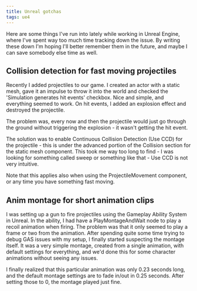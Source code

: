 ```yaml
---
title: Unreal gotchas
tags: ue4
---
```

Here are some things I've run into lately while working in Unreal Engine, where I've spent way too much
time tracking down the issue. By writing these down I'm hoping I'll better remember them in the future,
and maybe I can save somebody else time as well.

## Collision detection for fast moving projectiles
Recently I added projectiles to our game. I created an actor with a static mesh, gave it an impulse
to throw it into the world and checked the 'Simulation generates hit events' checkbox. Nice and simple,
and everything seemed to work. On hit events, I added an explosion effect and destroyed the projectile.

The problem was, every now and then the projectile would just go through the ground without triggering
the explosion - it wasn't getting the hit event.

The solution was to enable Continuous Collision Detection (Use CCD) for the projectile - this is under the advanced
portion of the Collision section for the static mesh component. This took me way too long to find - I was
looking for something called sweep or something like that - Use CCD is not very intuitive.

Note that this applies also when using the ProjectileMovement component, or any time you have something fast
moving.

## Anim montage for short animation clips
I was setting up a gun to fire projectiles using the Gameplay Ability System in Unreal. In the ability,
I had have a PlayMontageAndWait node to play a recoil animation when firing. The problem was that it only
seemed to play a frame or two from the animation. After spending quite some time trying to debug GAS issues
with my setup, I finally started suspecting the montage itself. It was a very simple montage, created from
a single animation, with default settings for everything, and we'd done this for some character animations
without seeing any issues.

I finally realized that this particular animation was only 0.23 seconds long, and the default montage
settings are to fade in/out in 0.25 seconds. After setting those to 0, the montage played just fine.
 